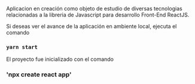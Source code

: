 Aplicacion en creación como objeto de estudio de diversas tecnologias relacionadas a la libreria de Javascript para desarrollo Front-End ReactJS.

Si deseas ver el avance de la aplicación en ambiente local, ejecuta el comando
### `yarn start`

El proyecto fue inicializado con el comando 
### 'npx create react app'